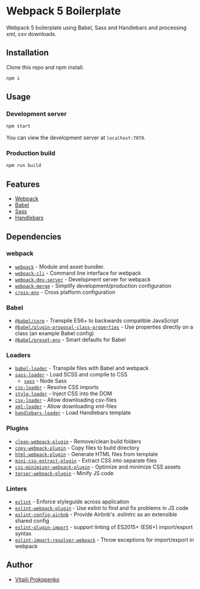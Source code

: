 # Webpack 5 Boilerplate

Webpack 5 boilerplate using Babel, Sass and Handlebars and processing xml, csv downloads.

## Installation

Clone this repo and npm install.

```bash
npm i
```

## Usage

### Development server

```bash
npm start
```

You can view the development server at `localhost:7070`.

### Production build

```bash
npm run build
```

## Features

- [Webpack](https://webpack.js.org/)
- [Babel](https://babeljs.io/)
- [Sass](https://sass-lang.com/)
- [Handlebars](https://handlebarsjs.com/)

## Dependencies

### webpack

- [`webpack`](https://github.com/webpack/webpack) - Module and asset bundler.
- [`webpack-cli`](https://github.com/webpack/webpack-cli) - Command line interface for webpack
- [`webpack-dev-server`](https://github.com/webpack/webpack-dev-server) - Development server for webpack
- [`webpack-merge`](https://github.com/survivejs/webpack-merge) - Simplify development/production configuration
- [`cross-env`](https://github.com/kentcdodds/cross-env) - Cross platform configuration

### Babel

- [`@babel/core`](https://www.npmjs.com/package/@babel/core) - Transpile ES6+ to backwards compatible JavaScript
- [`@babel/plugin-proposal-class-properties`](https://babeljs.io/docs/en/babel-plugin-proposal-class-properties) - Use properties directly on a class (an example Babel config)
- [`@babel/preset-env`](https://babeljs.io/docs/en/babel-preset-env) - Smart defaults for Babel

### Loaders

- [`babel-loader`](https://webpack.js.org/loaders/babel-loader/) - Transpile files with Babel and webpack
- [`sass-loader`](https://webpack.js.org/loaders/sass-loader/) - Load SCSS and compile to CSS
  - [`sass`](https://www.npmjs.com/package/sass) - Node Sass
- [`css-loader`](https://webpack.js.org/loaders/css-loader/) - Resolve CSS imports
- [`style-loader`](https://webpack.js.org/loaders/style-loader/) - Inject CSS into the DOM
- [`csv-loader`](https://www.npmjs.com/package/csv-loader/) - Allow downloading csv-files
- [`xml-loader`](https://www.npmjs.com/package/xml-loader/) - Allow downloading xml-files
- [`handlebars-loader`](https://www.npmjs.com/package/handlebars-loader/) - Load Handlebars template

### Plugins

- [`clean-webpack-plugin`](https://github.com/johnagan/clean-webpack-plugin) - Remove/clean build folders
- [`copy-webpack-plugin`](https://github.com/webpack-contrib/copy-webpack-plugin) - Copy files to build directory
- [`html-webpack-plugin`](https://github.com/jantimon/html-webpack-plugin) - Generate HTML files from template
- [`mini-css-extract-plugin`](https://github.com/webpack-contrib/mini-css-extract-plugin) - Extract CSS into separate files
- [`css-minimizer-webpack-plugin`](https://webpack.js.org/plugins/css-minimizer-webpack-plugin/) - Optimize and minimize CSS assets
- [`terser-webpack-plugin`](https://webpack.js.org/plugins/terser-webpack-plugin/) - Minify JS code

### Linters

- [`eslint`](https://github.com/eslint/eslint) - Enforce styleguide across application
- [`eslint-webpack-plugin`](https://www.npmjs.com/package/eslint-webpack-plugin) - Use eslint to find and fix problems in JS code
- [`eslint-config-airbnb`](https://www.npmjs.com/package/eslint-config-airbnb) - Provide Airbnb's .eslintrc as an extensible shared config
- [`eslint-plugin-import`](https://www.npmjs.com/package/eslint-plugin-import) - support linting of ES2015+ (ES6+) import/export syntax
- [`eslint-import-resolver-webpack`](https://github.com/benmosher/eslint-plugin-import/tree/master/resolvers/webpack) - Throw exceptions for import/export in webpack

## Author

- [Vitalii Prokopenko](https://www.linkedin.com/in/vitalii-prokopenko-51b012108/)

